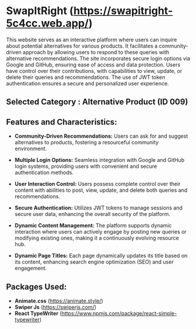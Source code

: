 # SwapItRight (https://swapitright-5c4cc.web.app/)

This website serves as an interactive platform where users can inquire about potential alternatives for various products. It facilitates a community-driven approach by allowing users to respond to these queries with alternative recommendations. The site incorporates secure login options via Google and GitHub, ensuring ease of access and data protection. Users have control over their contributions, with capabilities to view, update, or delete their queries and recommendations. The use of JWT token authentication ensures a secure and personalized user experience.

## Selected Category : Alternative Product (ID 009)

## Features and Characteristics:

- **Community-Driven Recommendations:** Users can ask for and suggest alternatives to products, fostering a resourceful community environment.

- **Multiple Login Options:** Seamless integration with Google and GitHub login systems, providing users with convenient and secure authentication methods.

- **User Interaction Control:** Users possess complete control over their content with abilities to post, view, update, and delete both queries and recommendations.

- **Secure Authentication:**  Utilizes JWT tokens to manage sessions and secure user data, enhancing the overall security of the platform.

- **Dynamic Content Management:** The platform supports dynamic interaction where users can actively engage by posting new queries or modifying existing ones, making it a continuously evolving resource hub.

- **Dynamic Page Titles:** Each page dynamically updates its title based on its content, enhancing search engine optimization (SEO) and user engagement.


## Packages Used:
 
- **Animate.css** (https://animate.style/)
- **Swiper Js** (https://swiperjs.com/)
- **React TypeWriter** (https://www.npmjs.com/package/react-simple-typewriter)